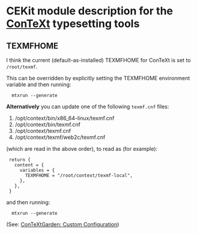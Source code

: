 # CEKit module description for the [ConTeXt](https://wiki.contextgarden.net) typesetting tools

## TEXMFHOME

I think the current (default-as-installed) TEXMFHOME for ConTeXt is set to
`/root/texmf`.

This can be overridden by explicitly setting the TEXMFHOME environment
variable and then running:

```
  mtxrun --generate
```

**Alternatively** you can update one of the following `texmf.cnf` files:

1. /opt/context/bin/x86_64-linux/texmf.cnf
2. /opt/context/bin/texmf.cnf
3. /opt/context/texmf.cnf
4. /opt/context/texmf/web2c/texmf.cnf

(which are read in the above order), to read as (for example):

```
 return {
   content = {
     variables = {
       TEXMFHOME = "/root/context/texmf-local",
     },
   },
 }

```

and then running:

```
  mtxrun --generate
```

(See: [ConTeXtGarden: Custom
Configuration](https://wiki.contextgarden.net/Custom_Configuration))
